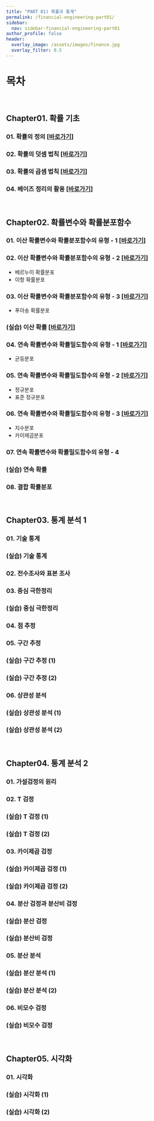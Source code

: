 ```yaml
---
title: "PART 01) 확률과 통계"
permalink: /financial-engineering-part01/
sidebar:
  nav: sidebar-financial-engineering-part01
author_profile: false
header:
  overlay_image: /assets/images/finance.jpg
  overlay_filter: 0.5
---
```

# 목차

<br>

## Chapter01. 확률 기초

### 01. 확률의 정의 \[[바로가기](/financialengineering/FE-quant-FE-part01-ch01-01/)\]

### 02. 확률의 덧셈 법칙 \[[바로가기](/financialengineering/FE-quant-FE-part01-ch01-02/)\]

### 03. 확률의 곱셈 법칙 \[[바로가기](/financialengineering/FE-quant-FE-part01-ch01-03/)\]

### 04. 베이즈 정리의 활용 \[[바로가기](/financialengineering/FE-quant-FE-part01-ch01-04/)\]

<br>

## Chapter02. 확률변수와 확률분포함수

### 01. 이산 확률변수와 확률분포함수의 유형 - 1 \[[바로가기](/financialengineering/FE-quant-FE-part01-ch02-01/)\]

### 02. 이산 확률변수와 확률분포함수의 유형 - 2 \[[바로가기](/financialengineering/FE-quant-FE-part01-ch02-02/)\]

- 베르누이 확률분포
- 이항 확률분포

### 03. 이산 확률변수와 확률분포함수의 유형 - 3 \[[바로가기](/financialengineering/FE-quant-FE-part01-ch02-03/)\]

- 푸아송 확률분포

### (실습) 이산 확률 \[[바로가기](/financialengineering/FE-quant-FE-part01-ch02-p1/)\]

### 04. 연속 확률변수와 확률밀도함수의 유형 - 1 \[[바로가기](/financialengineering/FE-quant-FE-part01-ch02-04/)\]

- 균등분포

### 05. 연속 확률변수와 확률밀도함수의 유형 - 2 \[[바로가기](/financialengineering/FE-quant-FE-part01-ch02-05/)\]

- 정규분포
- 표준 정규분포

### 06. 연속 확률변수와 확률밀도함수의 유형 - 3 \[[바로가기](/financialengineering/FE-quant-FE-part01-ch02-06/)\]

- 지수분포
- 카이제곱분포

### 07. 연속 확률변수와 확률밀도함수의 유형 - 4

### (실습) 연속 확률

### 08. 결합 확률분포

<br>

## Chapter03. 통계 분석 1

### 01. 기술 통계

### (실습) 기술 통계

### 02. 전수조사와 표본 조사

### 03. 중심 극한정리

### (실습) 중심 극한정리

### 04. 점 추정

### 05. 구간 추정

### (실습) 구간 추정 (1)

### (실습) 구간 추정 (2)

### 06. 상관성 분석

### (실습) 상관성 분석 (1)

### (실습) 상관성 분석 (2)

<br>

## Chapter04. 통계 분석 2

### 01. 가설검정의 원리

### 02. T 검정

### (실습) T 검정 (1)

### (실습) T 검정 (2)

### 03. 카이제곱 검정

### (실습) 카이제곱 검정 (1)

### (실습) 카이제곱 검정 (2)

### 04. 분산 검정과 분산비 검정

### (실습) 분산 검정

### (실습) 분산비 검정

### 05. 분산 분석

### (실습) 분산 분석 (1)

### (실습) 분산 분석 (2)

### 06. 비모수 검정

### (실습) 비모수 검정

<br>

## Chapter05. 시각화

### 01. 시각화

### (실습) 시각화 (1)

### (실습) 시각화 (2)
